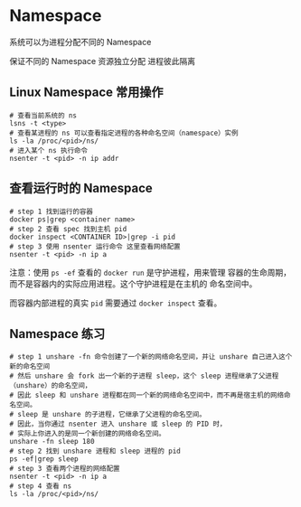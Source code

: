 # Namespace

系统可以为进程分配不同的 Namespace

保证不同的 Namespace 资源独立分配 进程彼此隔离

## Linux Namespace 常用操作
```shell
# 查看当前系统的 ns
lsns -t <type>
# 查看某进程的 ns 可以查看指定进程的各种命名空间（namespace）实例
ls -la /proc/<pid>/ns/
# 进入某个 ns 执行命令
nsenter -t <pid> -n ip addr
```

## 查看运行时的 Namespace

```shell
# step 1 找到运行的容器
docker ps|grep <container name>
# step 2 查看 spec 找到主机 pid
docker inspect <CONTAINER ID>|grep -i pid
# step 3 使用 nsenter 运行命令 这里查看网络配置
nsenter -t <pid> -n ip a
```

注意：使用 `ps -ef` 查看的 `docker run` 是守护进程，用来管理
容器的生命周期，而不是容器内的实际应用进程。这个守护进程是在主机的
命名空间中。

而容器内部进程的真实 `pid` 需要通过 `docker inspect` 查看。

## Namespace 练习

```shell
# step 1 unshare -fn 命令创建了一个新的网络命名空间，并让 unshare 自己进入这个新的命名空间
# 然后 unshare 会 fork 出一个新的子进程 sleep，这个 sleep 进程继承了父进程（unshare）的命名空间，
# 因此 sleep 和 unshare 进程都在同一个新的网络命名空间中，而不再是宿主机的网络命名空间。
# sleep 是 unshare 的子进程，它继承了父进程的命名空间。
# 因此，当你通过 nsenter 进入 unshare 或 sleep 的 PID 时，
# 实际上你进入的是同一个新创建的网络命名空间。
unshare -fn sleep 180
# step 2 找到 unshare 进程和 sleep 进程的 pid
ps -ef|grep sleep
# step 3 查看两个进程的网络配置
nsenter -t <pid> -n ip a
# step 4 查看 ns
ls -la /proc/<pid>/ns/
```

















